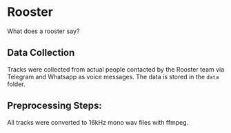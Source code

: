 # Rooster
What does a rooster say?

## Data Collection
Tracks were collected from actual people contacted by the Rooster team via Telegram and Whatsapp as voice messages. The data is stored in the `data` folder.

## Preprocessing Steps:
All tracks were converted to 16kHz mono wav files with ffmpeg.


